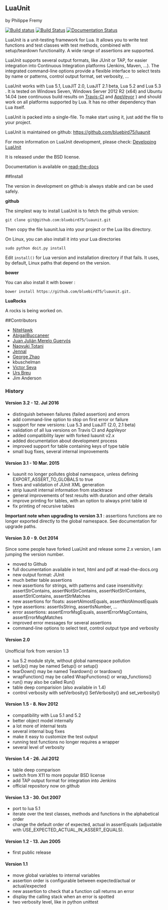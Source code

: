 ## LuaUnit  
by Philippe Fremy

[![Build status](https://ci.appveyor.com/api/projects/status/us6uh4e5q597jj54?svg=true&passingText=Windows%20Build%20passing&failingText=Windows%20Build%20failed)](https://ci.appveyor.com/project/bluebird75/luaunit)
[![Build Status](https://travis-ci.org/bluebird75/luaunit.svg?branch=master)](https://travis-ci.org/bluebird75/luaunit)
[![Documentation Status](https://readthedocs.org/projects/luaunit/badge/?version=latest)](https://readthedocs.org/projects/luaunit/?badge=latest)

LuaUnit is a unit-testing framework for Lua. It allows you 
to write test functions and test classes with test methods, combined with 
setup/teardown functionality. A wide range of assertions are supported.

LuaUnit supports several output formats, like JUnit or TAP, for easier integration
into Continuous Integration platforms (Jenkins, Maven, ...). The integrated command-line 
options provide a flexible interface to select tests by name or patterns, control output 
format, set verbosity, ...

LuaUnit works with Lua 5.1, LuaJIT 2.0, LuaJIT 2.1 beta, Lua 5.2 and Lua 5.3 . It is tested on Windows Seven, Windows Server 2012 R2 (x64) and Ubuntu 14.04 (see 
continuous build results on [Travis-CI](https://travis-ci.org/bluebird75/luaunit) and [AppVeyor](https://ci.appveyor.com/project/bluebird75/luaunit) ) and should work on all platforms supported by Lua.
It has no other dependency than Lua itself. 

LuaUnit is packed into a single-file. To make start using it, just add the file to your project.

LuaUnit is maintained on github:
https://github.com/bluebird75/luaunit

For more information on LuaUnit development, please check: [Developing LuaUnit](http://luaunit.readthedocs.org/en/latest/#developing-luaunit)

It is released under the BSD license.

Documentation is available on
[read-the-docs](http://luaunit.readthedocs.org/en/latest/)

##Install

The version in development on github is always stable and can be used safely.

**github** 

The simplest way to install LuaUnit is to fetch the github version:

    git clone git@github.com:bluebird75/luaunit.git

Then copy the file luaunit.lua into your project or the Lua libs directory.

On Linux, you can also install it into your Lua directories

    sudo python doit.py install

Edit `install()` for Lua version and installation directory if that
fails. It uses, by default, Linux paths that depend on the version. 

**bower**

You can also install it with bower :

    bower install https://github.com/bluebird75/luaunit.git.

**LuaRocks**

A rocks is being worked on.

##Contributors
* [NiteHawk](https://github.com/n1tehawk)
* [AbigailBuccaneer](https://github.com/AbigailBuccaneer)
* [Juan Julián Merelo Guervós](https://github.com/JJ)
* [Naoyuki Totani](https://github.com/ntotani)
* [Jennal](https://github.com/Jennal)
* [George Zhao](https://github.com/zhaozg)
* kbuschelman
* [Victor Seva](https://github.com/linuxmaniac)
* [Urs Breu](https://github.com/ubreu)
* Jim Anderson

### History 

#### Version 3.2 - 12. Jul 2016
* distinguish between failures (failed assertion) and errors
* add command-line option to stop on first error or failure
* support for new versions: Lua 5.3 and LuaJIT (2.0, 2.1 beta)
* validation of all lua versions on Travis CI and AppVeyor
* added compatibility layer with forked luaunit v2.x
* added documentation about development process
* improved support for table containing keys of type table
* small bug fixes, several internal improvements

#### Version 3.1 - 10 Mar. 2015
* luaunit no longer pollutes global namespace, unless defining EXPORT_ASSERT_TO_GLOBALS to true
* fixes and validation of JUnit XML generation
* strip luaunit internal information from stacktrace
* general improvements of test results with duration and other details
* improve printing for tables, with an option to always print table id
* fix printing of recursive tables 

**Important note when upgrading to version 3.1** : assertions functions are
no longer exported directly to the global namespace. See documentation for upgrade
paths.

#### Version 3.0 - 9. Oct 2014

Since some people have forked LuaUnit and release some 2.x version, I am
jumping the version number.

- moved to Github
- full documentation available in text, html and pdf at read-the-docs.org
- new output format: JUnit
- much better table assertions
- new assertions for strings, with patterns and case insensitivity: assertStrContains, 
  assertNotStrContains, assertNotStrIContains, assertStrIContains, assertStrMatches
- new assertions for floats: assertAlmostEquals, assertNotAlmostEquals
- type assertions: assertIsString, assertIsNumber, ...
- error assertions: assertErrorMsgEquals, assertErrorMsgContains, assertErrorMsgMatches
- improved error messages for several assertions
- command-line options to select test, control output type and verbosity

#### Version 2.0
Unofficial fork from version 1.3
- lua 5.2 module style, without global namespace pollution
- setUp() may be named Setup() or setup()
- tearDown() may be named Teardown() or teardown()
- wrapFunction() may be called WrapFunctions() or wrap_functions()
- run() may also be called Run()
- table deep comparision (also available in 1.4)
- control verbosity with setVerbosity() SetVerbosity() and set_verbosity()

#### Version 1.5 - 8. Nov 2012
- compatibility with Lua 5.1 and 5.2
- better object model internally
- a lot more of internal tests
- several internal bug fixes
- make it easy to customize the test output
- running test functions no longer requires a wrapper
- several level of verbosity


#### Version 1.4 - 26. Jul 2012
- table deep comparison
- switch from X11 to more popular BSD license
- add TAP output format for integration into Jenkins
- official repository now on github


#### Version 1.3 - 30. Oct 2007
- port to lua 5.1
- iterate over the test classes, methods and functions in the alphabetical order
- change the default order of expected, actual in assertEquals (adjustable with USE_EXPECTED_ACTUAL_IN_ASSERT_EQUALS).


#### Version 1.2 - 13. Jun 2005  
- first public release


#### Version 1.1
- move global variables to internal variables
- assertion order is configurable between expected/actual or actual/expected
- new assertion to check that a function call returns an error
- display the calling stack when an error is spotted
- two verbosity level, like in python unittest

